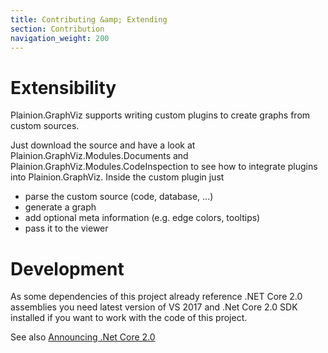 ```yaml
---
title: Contributing &amp; Extending
section: Contribution
navigation_weight: 200
---
```


# Extensibility

Plainion.GraphViz supports writing custom plugins to create graphs from custom sources.

Just download the source and have a look at Plainion.GraphViz.Modules.Documents and Plainion.GraphViz.Modules.CodeInspection
to see how to integrate plugins into Plainion.GraphViz. Inside the custom plugin just

- parse the custom source (code, database, ...)
- generate a graph
- add optional meta information (e.g. edge colors, tooltips)
- pass it to the viewer

# Development

As some dependencies of this project already reference .NET Core 2.0 assemblies you need latest version of VS 2017 and .Net Core 2.0 SDK installed 
if you want to work with the code of this project.

See also [Announcing .Net Core 2.0](https://blogs.msdn.microsoft.com/dotnet/2017/08/14/announcing-net-core-2-0/)



